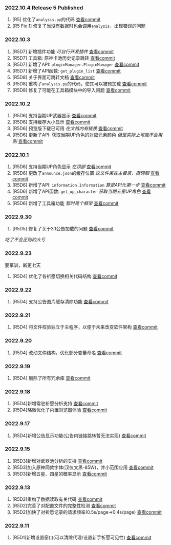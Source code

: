 ### 2022.10.4 Release 5 Published

1. [R5] 优化了`analysis.py`的代码 [查看commit](https://github.com/AuroraZiling/genshin-pray-export/commit/6e253c71bff7d2678bf2fc204a702356955c6c77)
2. [R5 Fix 1] 修复了当没有数据时也会调用`analysis`，出现错误的问题

### 2022.10.3

1. [R5D7] 新增插件功能 *可自行开发插件* [查看commit](https://github.com/AuroraZiling/genshin-pray-export/commit/6470609580fe8cac0ba1c8fc2d44718dd9eb6385)
2. [R5D7] 工具箱: 原神卡池历史记录跳转 [查看commit](https://github.com/AuroraZiling/genshin-pray-export/commit/6470609580fe8cac0ba1c8fc2d44718dd9eb6385)
3. [R5D7] 新增了API: `pluginManager.PluginManager` [查看commit](https://github.com/AuroraZiling/genshin-pray-export/commit/6470609580fe8cac0ba1c8fc2d44718dd9eb6385)
4. [R5D7] 新增了API函数: `get_plugin_list` [查看commit](https://github.com/AuroraZiling/genshin-pray-export/commit/6470609580fe8cac0ba1c8fc2d44718dd9eb6385)
5. [R5D8] 关于界面可跳转文档 [查看commit](https://github.com/AuroraZiling/genshin-pray-export/commit/bf19c8a8f393464a28c1c8b9ef65aa5de89074ec)
6. [R5D8] 重构了`analysis.py`的代码，使其可以被预加载 [查看commit](https://github.com/AuroraZiling/genshin-pray-export/commit/bf19c8a8f393464a28c1c8b9ef65aa5de89074ec)
7. [R5D8] 修复了可能在工具箱模块中的导入问题 [查看commit](https://github.com/AuroraZiling/genshin-pray-export/commit/bf19c8a8f393464a28c1c8b9ef65aa5de89074ec)

### 2022.10.2

1. [R5D6] 支持当期UP武器显示 [查看commit](https://github.com/AuroraZiling/genshin-pray-export/commit/3f4e23bb0bce924b89325910d1c26946f344855d)
2. [R5D6] 支持缓存大小显示 [查看commit](https://github.com/AuroraZiling/genshin-pray-export/commit/3f4e23bb0bce924b89325910d1c26946f344855d)
3. [R5D6] 预览版下载已可用 *在文档内有链接* [查看commit](https://github.com/AuroraZiling/genshin-pray-export/commit/3f4e23bb0bce924b89325910d1c26946f344855d)
4. [R5D6] 更新了API: 获取当期UP角色的对应元素颜色 *但是实际上可能不会用到* [查看commit](https://github.com/AuroraZiling/genshin-pray-export/commit/3f4e23bb0bce924b89325910d1c26946f344855d)

### 2022.10.1

1. [R5D6] 支持当期UP角色显示 *在顶部* [查看commit](https://github.com/AuroraZiling/genshin-pray-export/commit/ce719e808eb19de5a8066c764ad89c19579c9479)
2. [R5D6] 更改了`announce.json`的缓存位置 *这文件呆在主目录，挺碍眼* [查看commit](https://github.com/AuroraZiling/genshin-pray-export/commit/ce719e808eb19de5a8066c764ad89c19579c9479)
3. [R5D6] 新增了API: `information.Information` *算是API化第一步* [查看commit](https://github.com/AuroraZiling/genshin-pray-export/commit/ce719e808eb19de5a8066c764ad89c19579c9479)
4. [R5D6] 新增了API函数: `get_up_character` *获取当期五星UP角色* [查看commit](https://github.com/AuroraZiling/genshin-pray-export/commit/ce719e808eb19de5a8066c764ad89c19579c9479)
5. [R5D6] 新增了工具箱功能 *暂时是个框架* [查看commit](https://github.com/AuroraZiling/genshin-pray-export/commit/ce719e808eb19de5a8066c764ad89c19579c9479)

### 2022.9.30

1. [R5D5] 修复了关于3.1公告加载的问题 [查看commit](https://github.com/AuroraZiling/genshin-pray-export/commit/bbb9e7dceffe17b99e3742cc31d7e0b8dfdee752)

*吃了不会正则的大亏*

### 2022.9.23

要军训，断更七天

1. [R5D4] 优化了各祈愿切换相关代码结构 [查看commit](https://github.com/AuroraZiling/genshin-pray-export/commit/5bf0b8f316ffd5ec56a3e1e93275b198a6c26aeb)

### 2022.9.22

1. [R5D4] 支持公告图片缓存清除功能 [查看commit](https://github.com/AuroraZiling/genshin-pray-export/commit/8c984b6540be601f1cb6f93839170ade0c80a680)

### 2022.9.21

1. [R5D4] 将文件校验独立于主程序，以便于未来改变软件架构 [查看commit](https://github.com/AuroraZiling/genshin-pray-export/commit/7086769970a2cd9b2f6065b2fcb43b6455a5bff9)

### 2022.9.20

1. [R5D4] 改动文件结构，优化部分变量命名 [查看commit](https://github.com/AuroraZiling/genshin-pray-export/commit/7b71ec6fed9607d89ab316f5f37a3896955ceee0)

### 2022.9.19

1. [R5D4] 删除了所有冗余库 [查看commit](https://github.com/AuroraZiling/genshin-pray-export/commit/5c03232faeac77a8eec443f6d1805d36fdd9d81f)

### 2022.9.18

1. [R5D4]新增常驻祈愿分析支持 [查看commit](https://github.com/AuroraZiling/genshin-pray-export/commit/73630094a7b4d9bf9f1a7791091c759293c57fea)
2. [R5D4]略微优化了内置浏览器体验 [查看commit](https://github.com/AuroraZiling/genshin-pray-export/commit/73630094a7b4d9bf9f1a7791091c759293c57fea)

### 2022.9.17

1. [R5D4]新增公告显示功能(公告内链接跳转暂无法实现) [查看commit](https://github.com/AuroraZiling/genshin-pray-export/commit/ad944126ea6bf24a4502b56c91197b3d3041cf8d)

### 2022.9.15

1. [R5D3]新增对武器池分析的支持 [查看commit](https://github.com/AuroraZiling/genshin-pray-export/commit/dd509f41b8f0d3ecda568c40e37f1a429c02401c)
2. [R5D3]加入原神同款字体(汉仪文黑-85W)，并小范围应用 [查看commit](https://github.com/AuroraZiling/genshin-pray-export/commit/dd509f41b8f0d3ecda568c40e37f1a429c02401c)
3. [R5D3]新增五星、四星的概率显示 [查看commit](https://github.com/AuroraZiling/genshin-pray-export/commit/dd509f41b8f0d3ecda568c40e37f1a429c02401c)

### 2022.9.13

1. [R5D2]重构了数据读取有关代码 [查看commit](https://github.com/AuroraZiling/genshin-pray-export/commit/6d73eaa4ba7a39e46ada1fd2275e9e4caa97d6bd)
2. [R5D2]完善了对配置文件的完整性检测 [查看commit](https://github.com/AuroraZiling/genshin-pray-export/commit/6d73eaa4ba7a39e46ada1fd2275e9e4caa97d6bd)
3. [R5D2]加快了对祈愿记录的请求频率(0.5s/page->0.4s/page) [查看commit](https://github.com/AuroraZiling/genshin-pray-export/commit/6d73eaa4ba7a39e46ada1fd2275e9e4caa97d6bd)

### 2022.9.11

1. [R5D1]新增设置窗口(可以清除代理/设置新手祈愿可见性) [查看commit](https://github.com/AuroraZiling/genshin-pray-export/commit/515530df00dd8a2fa2034f2a2fc811a21ad8f9b7)